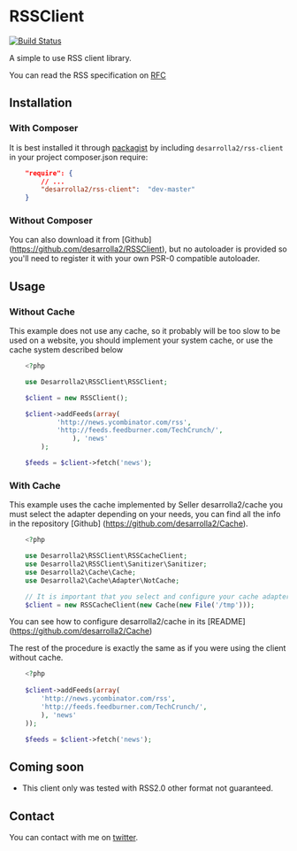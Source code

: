# RSSClient

[![Build Status](https://secure.travis-ci.org/desarrolla2/RSSClient.png)](http://travis-ci.org/desarrolla2/RSSClient)

A simple to use RSS client library.

You can read the RSS specification on [RFC](http://cyber.law.harvard.edu/rss/rss.html)


## Installation

### With Composer

It is best installed it through [packagist](http://packagist.org/packages/desarrolla2/rss-client) 
by including
`desarrolla2/rss-client` in your project composer.json require:

``` json
    "require": {
        // ...
        "desarrolla2/rss-client":  "dev-master"
    }
```

### Without Composer

You can also download it from [Github] (https://github.com/desarrolla2/RSSClient), 
but no autoloader is provided so you'll need to register it with your own PSR-0 
compatible autoloader.

## Usage

### Without Cache

This example does not use any cache, so it probably will be too slow to be used on 
a website, you should implement your system cache, or use the cache system described below

``` php
    <?php

    use Desarrolla2\RSSClient\RSSClient;

    $client = new RSSClient();

    $client->addFeeds(array(
            'http://news.ycombinator.com/rss',
            'http://feeds.feedburner.com/TechCrunch/',
                ), 'news'
        );

    $feeds = $client->fetch('news');

```

### With Cache

This example uses the cache implemented by Seller desarrolla2/cache you must 
select the adapter depending on your needs, you can find all the info in the 
repository [Github] (https://github.com/desarrolla2/Cache).

``` php
    <?php

    use Desarrolla2\RSSClient\RSSCacheClient;
    use Desarrolla2\RSSClient\Sanitizer\Sanitizer;
    use Desarrolla2\Cache\Cache;
    use Desarrolla2\Cache\Adapter\NotCache;

    // It is important that you select and configure your cache adapter
    $client = new RSSCacheClient(new Cache(new File('/tmp')));

```

You can see how to configure desarrolla2/cache in its [README] (https://github.com/desarrolla2/Cache)

The rest of the procedure is exactly the same as if you were using the client without cache.

``` php
    <?php
    
    $client->addFeeds(array(
        'http://news.ycombinator.com/rss',
        'http://feeds.feedburner.com/TechCrunch/',
        ), 'news'
    ));

    $feeds = $client->fetch('news');

```
## Coming soon

* This client only was tested with RSS2.0 other format not guaranteed.

## Contact

You can contact with me on [twitter](https://twitter.com/desarrolla2).